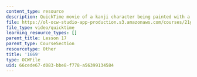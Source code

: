 ```yaml
---
content_type: resource
description: QuickTime movie of a kanji character being painted with a brush.
file: https://ol-ocw-studio-app-production.s3.amazonaws.com/courses/21g-504-japanese-iv-spring-2009/66cede67d083bbe8f778a56399134584_1669.mov
file_type: video/quicktime
learning_resource_types: []
parent_title: Lesson 17
parent_type: CourseSection
resourcetype: Other
title: '1669'
type: OCWFile
uid: 66cede67-d083-bbe8-f778-a56399134584
---
```

